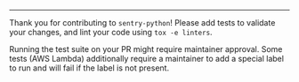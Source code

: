 <!-- Describe your PR here -->

---

Thank you for contributing to `sentry-python`! Please add tests to validate your changes, and lint your code using `tox -e linters`.

Running the test suite on your PR might require maintainer approval. Some tests (AWS Lambda) additionally require a maintainer to add a special label to run and will fail if the label is not present.
